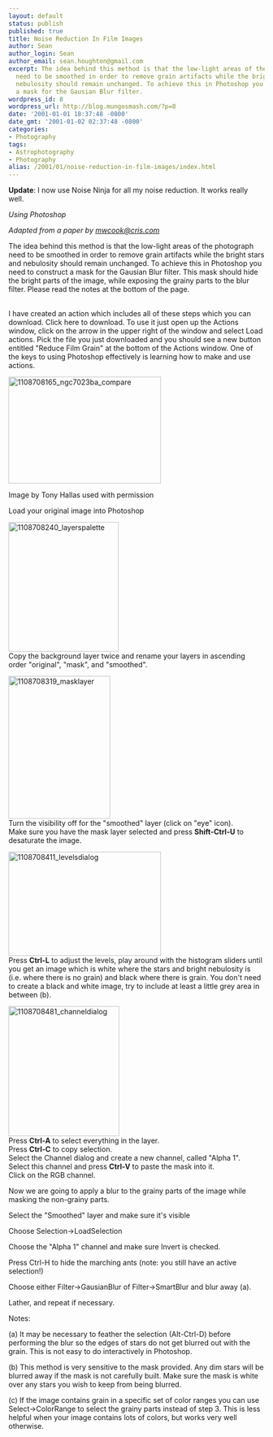 ```yaml
---
layout: default
status: publish
published: true
title: Noise Reduction In Film Images
author: Sean
author_login: Sean
author_email: sean.houghton@gmail.com
excerpt: The idea behind this method is that the low-light areas of the photograph
  need to be smoothed in order to remove grain artifacts while the bright stars and
  nebulosity should remain unchanged. To achieve this in Photoshop you need to construct
  a mask for the Gausian Blur filter.
wordpress_id: 8
wordpress_url: http://blog.mungosmash.com/?p=8
date: '2001-01-01 18:37:48 -0800'
date_gmt: '2001-01-02 02:37:48 -0800'
categories:
- Photography
tags:
- Astrophotography
- Photography
alias: /2001/01/noise-reduction-in-film-images/index.html
---
```

<strong>Update</strong>: I now use Noise Ninja for all my noise reduction. It works really well.

<em>Using Photoshop</em>

<em>Adapted from a paper by mwcook@cris.com</em>

The idea behind this method is that the low-light areas of the photograph need to be smoothed in order to remove grain artifacts while the bright stars and nebulosity should remain unchanged. To achieve this in Photoshop you need to construct a mask for the Gausian Blur filter. This mask should hide the bright parts of the image, while exposing the grainy parts to the blur filter. Please read the notes at the bottom of the page.

<a id="more"></a><a id="more-8"></a><br />
I have created an action which includes all of these steps which you can download. Click here to download. To use it just open up the Actions window, click on the arrow in the upper right of the window and select Load actions. Pick the file you just downloaded and you should see a new button entitled "Reduce Film Grain" at the bottom of the Actions window. One of the keys to using Photoshop effectively is learning how to make and use actions.

<a href="{{site.url_root}}/media/2008/12/1108708165_ngc7023ba_compare.jpg"><img class="aligncenter size-medium wp-image-217" title="1108708165_ngc7023ba_compare" src="{{site.url_root}}/media/2001/01/1108708165_ngc7023ba_compare-300x210.jpg" alt="1108708165_ngc7023ba_compare" width="300" height="210" /></a>

Image by Tony Hallas used with permission

Load your original image into Photoshop

<a href="{{site.url_root}}/media/2008/12/1108708240_layerspalette.jpg"><img class="aligncenter size-full wp-image-218" title="1108708240_layerspalette" src="{{site.url_root}}/media/2008/12/1108708240_layerspalette.jpg" alt="1108708240_layerspalette" width="217" height="255" /></a><br />
Copy the background layer twice and rename your layers in ascending order "original", "mask", and "smoothed".

<a href="{{site.url_root}}/media/2008/12/1108708319_masklayer.jpg"><img class="aligncenter size-full wp-image-219" title="1108708319_masklayer" src="{{site.url_root}}/media/2008/12/1108708319_masklayer.jpg" alt="1108708319_masklayer" width="200" height="281" /></a><br />
Turn the visibility off for the "smoothed" layer (click on "eye" icon).<br />
Make sure you have the mask layer selected and press <strong>Shift-Ctrl-U</strong> to desaturate the image.

<a href="{{site.url_root}}/media/2008/12/1108708411_levelsdialog.jpg"><img class="aligncenter size-medium wp-image-220" title="1108708411_levelsdialog" src="{{site.url_root}}/media/2001/01/1108708411_levelsdialog-300x205.jpg" alt="1108708411_levelsdialog" width="300" height="205" /></a><br />
Press <strong>Ctrl-L</strong> to adjust the levels, play around with the histogram sliders until you get an image which is white where the stars and bright nebulosity is (i.e. where there is no grain) and black where there is grain. You don't need to create a black and white image, try to include at least a little grey area in between (b).

<a href="{{site.url_root}}/media/2008/12/1108708481_channeldialog.jpg"><img class="aligncenter size-full wp-image-221" title="1108708481_channeldialog" src="{{site.url_root}}/media/2008/12/1108708481_channeldialog.jpg" alt="1108708481_channeldialog" width="218" height="256" /></a><br />
Press <strong>Ctrl-A</strong> to select everything in the layer.<br />
Press <strong>Ctrl-C</strong> to copy selection.<br />
Select the Channel dialog and create a new channel, called "Alpha 1".<br />
Select this channel and press <strong>Ctrl-V</strong> to paste the mask into it.<br />
Click on the RGB channel.

Now we are going to apply a blur to the grainy parts of the image while masking the non-grainy parts.

Select the "Smoothed" layer and make sure it's visible

Choose Selection->LoadSelection

Choose the "Alpha 1" channel and make sure Invert is checked.

Press Ctrl-H to hide the marching ants (note: you still have an active selection!)

Choose either Filter->GausianBlur of Filter->SmartBlur and blur away (a).

Lather, and repeat if necessary.

Notes:

(a) It may be necessary to feather the selection (Alt-Ctrl-D) before performing the blur so the edges of stars do not get blurred out with the grain. This is not easy to do interactively in Photoshop.

(b) This method is very sensitive to the mask provided. Any dim stars will be blurred away if the mask is not carefully built. Make sure the mask is white over any stars you wish to keep from being blurred.

(c) If the image contains grain in a specific set of color ranges you can use Select->ColorRange to select the grainy parts instead of step 3. This is less helpful when your image contains lots of colors, but works very well otherwise.

